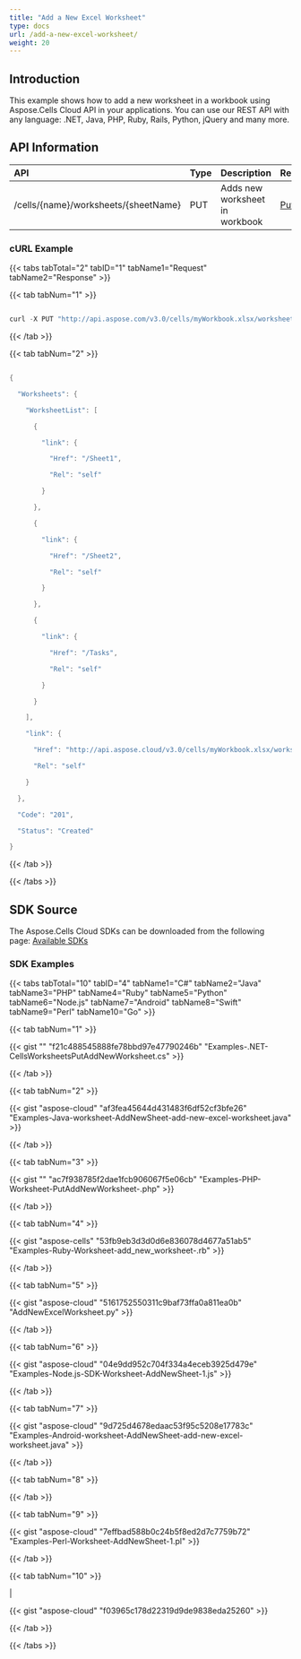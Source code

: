 ```yaml
---
title: "Add a New Excel Worksheet"
type: docs
url: /add-a-new-excel-worksheet/
weight: 20
---
```


## **Introduction**
This example shows how to add a new worksheet in a workbook using Aspose.Cells Cloud API in your applications. You can use our REST API with any language: .NET, Java, PHP, Ruby, Rails, Python, jQuery and many more.
## **API Information**

|**API**|**Type**|**Description**|**Resource Link**|
| :- | :- | :- | :- |
|/cells/{name}/worksheets/{sheetName}|PUT|Adds new worksheet in workbook|[PutAddNewWorksheet](https://apireference.aspose.cloud/cells/#/Worksheets/PutAddNewWorksheet)|
### **cURL Example**
{{< tabs tabTotal="2" tabID="1" tabName1="Request" tabName2="Response" >}}

{{< tab tabNum="1" >}}

```java

curl -X PUT "http://api.aspose.com/v3.0/cells/myWorkbook.xlsx/worksheets/Tasks" -H "Content-Type: application/json" -H "Accept: application/json"

```

{{< /tab >}}

{{< tab tabNum="2" >}}

```java

{

  "Worksheets": {

    "WorksheetList": [

      {

        "link": {

          "Href": "/Sheet1",

          "Rel": "self"

        }

      },

      {

        "link": {

          "Href": "/Sheet2",

          "Rel": "self"

        }

      },

      {

        "link": {

          "Href": "/Tasks",

          "Rel": "self"

        }

      }

    ],

    "link": {

      "Href": "http://api.aspose.cloud/v3.0/cells/myWorkbook.xlsx/worksheets",

      "Rel": "self"

    }

  },

  "Code": "201",

  "Status": "Created"

}

```

{{< /tab >}}

{{< /tabs >}}
## **SDK Source**
The Aspose.Cells Cloud SDKs can be downloaded from the following page: [Available SDKs](/cells/available-sdks/)
### **SDK Examples**
{{< tabs tabTotal="10" tabID="4" tabName1="C#" tabName2="Java" tabName3="PHP" tabName4="Ruby" tabName5="Python" tabName6="Node.js" tabName7="Android" tabName8="Swift" tabName9="Perl" tabName10="Go" >}}

{{< tab tabNum="1" >}}

{{< gist "" "f21c488545888fe78bbd97e47790246b" "Examples-.NET-CellsWorksheetsPutAddNewWorksheet.cs" >}}

{{< /tab >}}

{{< tab tabNum="2" >}}

{{< gist "aspose-cloud" "af3fea45644d431483f6df52cf3bfe26" "Examples-Java-worksheet-AddNewSheet-add-new-excel-worksheet.java" >}}

{{< /tab >}}

{{< tab tabNum="3" >}}

{{< gist "" "ac7f938785f2dae1fcb906067f5e06cb" "Examples-PHP-Worksheet-PutAddNewWorksheet-.php" >}}

{{< /tab >}}

{{< tab tabNum="4" >}}

{{< gist "aspose-cells" "53fb9eb3d3d0d6e836078d4677a51ab5" "Examples-Ruby-Worksheet-add_new_worksheet-.rb" >}}

{{< /tab >}}

{{< tab tabNum="5" >}}

{{< gist "aspose-cloud" "5161752550311c9baf73ffa0a811ea0b" "AddNewExcelWorksheet.py" >}}

{{< /tab >}}

{{< tab tabNum="6" >}}

{{< gist "aspose-cloud" "04e9dd952c704f334a4eceb3925d479e" "Examples-Node.js-SDK-Worksheet-AddNewSheet-1.js" >}}

{{< /tab >}}

{{< tab tabNum="7" >}}

{{< gist "aspose-cloud" "9d725d4678edaac53f95c5208e17783c" "Examples-Android-worksheet-AddNewSheet-add-new-excel-worksheet.java" >}}

{{< /tab >}}

{{< tab tabNum="8" >}}

{{< /tab >}}

{{< tab tabNum="9" >}}

{{< gist "aspose-cloud" "7effbad588b0c24b5f8ed2d7c7759b72" "Examples-Perl-Worksheet-AddNewSheet-1.pl" >}}

{{< /tab >}}

{{< tab tabNum="10" >}}

|

{{< gist "aspose-cloud" "f03965c178d22319d9de9838eda25260" >}}

{{< /tab >}}

{{< /tabs >}}

